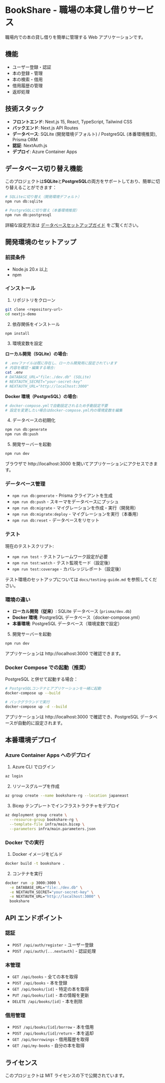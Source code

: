 # BookShare - 職場の本貸し借りサービス

職場内での本の貸し借りを簡単に管理する Web アプリケーションです。

## 機能

- ユーザー登録・認証
- 本の登録・管理
- 本の検索・借用
- 借用履歴の管理
- 返却処理

## 技術スタック

- **フロントエンド**: Next.js 15, React, TypeScript, Tailwind CSS
- **バックエンド**: Next.js API Routes
- **データベース**: SQLite (開発環境デフォルト) / PostgreSQL (本番環境推奨), Prisma ORM
- **認証**: NextAuth.js
- **デプロイ**: Azure Container Apps

## データベース切り替え機能

このプロジェクトは**SQLite**と**PostgreSQL**の両方をサポートしており、簡単に切り替えることができます：

```bash
# SQLiteに切り替え（開発環境デフォルト）
npm run db:sqlite

# PostgreSQLに切り替え（本番環境推奨）
npm run db:postgresql
```

詳細な設定方法は [データベースセットアップガイド](docs/database-setup.md) をご覧ください。

## 開発環境のセットアップ

### 前提条件

- Node.js 20.x 以上
- npm

### インストール

1. リポジトリをクローン

```bash
git clone <repository-url>
cd nextjs-demo
```

2. 依存関係をインストール

```bash
npm install
```

3. 環境変数を設定

**ローカル開発（SQLite）の場合:**

```bash
# .envファイルは既に存在し、ローカル開発用に設定されています
# 内容を確認・編集する場合:
cat .env
# DATABASE_URL="file:./dev.db" (SQLite)
# NEXTAUTH_SECRET="your-secret-key"
# NEXTAUTH_URL="http://localhost:3000"
```

**Docker 環境（PostgreSQL）の場合:**

```bash
# docker-compose.ymlで自動設定されるため手動設定不要
# 設定を変更したい場合はdocker-compose.yml内の環境変数を編集
```

4. データベースの初期化

```bash
npm run db:generate
npm run db:push
```

5. 開発サーバーを起動

```bash
npm run dev
```

ブラウザで http://localhost:3000 を開いてアプリケーションにアクセスできます。

### データベース管理

- `npm run db:generate` - Prisma クライアントを生成
- `npm run db:push` - スキーマをデータベースにプッシュ
- `npm run db:migrate` - マイグレーションを作成・実行（開発用）
- `npm run db:migrate:deploy` - マイグレーションを実行（本番用）
- `npm run db:reset` - データベースをリセット

### テスト

現在のテストスクリプト:

- `npm run test` - テストフレームワーク設定が必要
- `npm run test:watch` - テスト監視モード（設定後）
- `npm run test:coverage` - カバレッジレポート（設定後）

テスト環境のセットアップについては `docs/testing-guide.md` を参照してください。

### 環境の違い

- **ローカル開発（従来）**: SQLite データベース (`prisma/dev.db`)
- **Docker 環境**: PostgreSQL データベース（docker-compose.yml）
- **本番環境**: PostgreSQL データベース（環境変数で設定）

5. 開発サーバーを起動

```bash
npm run dev
```

アプリケーションは http://localhost:3000 で確認できます。

### Docker Compose での起動（推奨）

PostgreSQL と併せて起動する場合：

```bash
# PostgreSQLコンテナとアプリケーションを一緒に起動
docker-compose up --build

# バックグラウンドで実行
docker-compose up -d --build
```

アプリケーションは http://localhost:3000 で確認でき、PostgreSQL データベースが自動的に設定されます。

## 本番環境デプロイ

### Azure Container Apps へのデプロイ

1. Azure CLI でログイン

```bash
az login
```

2. リソースグループを作成

```bash
az group create --name bookshare-rg --location japaneast
```

3. Bicep テンプレートでインフラストラクチャをデプロイ

```bash
az deployment group create \
  --resource-group bookshare-rg \
  --template-file infra/main.bicep \
  --parameters infra/main.parameters.json
```

### Docker での実行

1. Docker イメージをビルド

```bash
docker build -t bookshare .
```

2. コンテナを実行

```bash
docker run -p 3000:3000 \
  -e DATABASE_URL="file:./dev.db" \
  -e NEXTAUTH_SECRET="your-secret-key" \
  -e NEXTAUTH_URL="http://localhost:3000" \
  bookshare
```

## API エンドポイント

### 認証

- `POST /api/auth/register` - ユーザー登録
- `POST /api/auth/[...nextauth]` - 認証処理

### 本管理

- `GET /api/books` - 全ての本を取得
- `POST /api/books` - 本を登録
- `GET /api/books/[id]` - 特定の本を取得
- `PUT /api/books/[id]` - 本の情報を更新
- `DELETE /api/books/[id]` - 本を削除

### 借用管理

- `POST /api/books/[id]/borrow` - 本を借用
- `POST /api/books/[id]/return` - 本を返却
- `GET /api/borrowings` - 借用履歴を取得
- `GET /api/my-books` - 自分の本を取得

## ライセンス

このプロジェクトは MIT ライセンスの下で公開されています。
